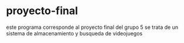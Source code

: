 # proyecto-final
este programa corresponde al proyecto final del grupo 5 
se trata de un sistema de almacenamiento y busqueda de videojuegos
